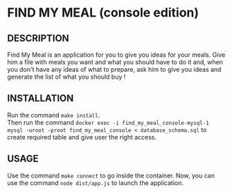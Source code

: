 # FIND MY MEAL (console edition)

## DESCRIPTION
Find My Meal is an application for you to give you ideas for your meals. Give him a file with meals you want and what you should have to do it and, when you don't have any ideas of what to prepare, ask him to give you ideas and generate the list of what you should buy !

## INSTALLATION
Run the command ```make install```. \
Then run the command ```docker exec -i find_my_meal_console-mysql-1 mysql -uroot -proot find_my_meal_console < database_schema.sql``` to create required table and give user the right access.

## USAGE
Use the command ```make connect``` to go inside the container. Now, you can use the command ```node dist/app.js``` to launch the application.